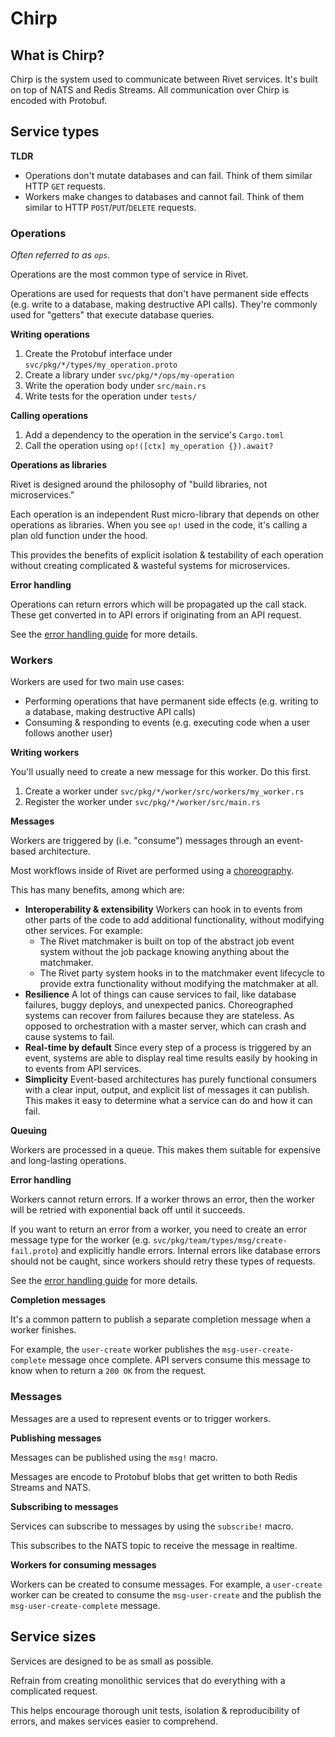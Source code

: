 # Chirp

## What is Chirp?

Chirp is the system used to communicate between Rivet services. It's built on top of NATS and Redis Streams. All communication over Chirp is encoded with Protobuf.

## Service types

**TLDR**

- Operations don't mutate databases and can fail. Think of them similar HTTP `GET` requests.
- Workers make changes to databases and cannot fail. Think of them similar to HTTP `POST`/`PUT`/`DELETE` requests.

### Operations

_Often referred to as `ops`._

Operations are the most common type of service in Rivet.

Operations are used for requests that don't have permanent side effects (e.g. write to a database, making destructive API calls). They're commonly used for "getters" that execute database queries.

**Writing operations**

1. Create the Protobuf interface under `svc/pkg/*/types/my_operation.proto`
2. Create a library under `svc/pkg/*/ops/my-operation`
3. Write the operation body under `src/main.rs`
4. Write tests for the operation under `tests/`

**Calling operations**

1. Add a dependency to the operation in the service's `Cargo.toml`
2. Call the operation using `op!([ctx] my_operation {}).await?`

**Operations as libraries**

Rivet is designed around the philosophy of "build libraries, not microservices."

Each operation is an independent Rust micro-library that depends on other operations as libraries. When you see `op!` used in the code, it's calling a plan old function under the hood.

This provides the benefits of explicit isolation & testability of each operation without creating complicated & wasteful systems for microservices.

**Error handling**

Operations can return errors which will be propagated up the call stack. These get converted in to API errors if originating from an API request.

See the [error handling guide](/docs/chirp/ERROR_HANDLING.md) for more details.

### Workers

Workers are used for two main use cases:

- Performing operations that have permanent side effects (e.g. writing to a database, making destructive API calls)
- Consuming & responding to events (e.g. executing code when a user follows another user)

**Writing workers**

You'll usually need to create a new message for this worker. Do this first.

1. Create a worker under `svc/pkg/*/worker/src/workers/my_worker.rs`
2. Register the worker under `svc/pkg/*/worker/src/main.rs`

**Messages**

Workers are triggered by (i.e. "consume") messages through an event-based architecture.

Most workflows inside of Rivet are performed using a [choreography](https://solace.com/blog/microservices-choreography-vs-orchestration/).

This has many benefits, among which are:

- **Interoperability & extensibility** Workers can hook in to events from other parts of the code to add additional functionality, without modifying other services. For example:
    - The Rivet matchmaker is built on top of the abstract job event system without the job package knowing anything about the matchmaker.
    - The Rivet party system hooks in to the matchmaker event lifecycle to provide extra functionality without modifying the matchmaker at all.
- **Resilience** A lot of things can cause services to fail, like database failures, buggy deploys, and unexpected panics. Choreographed systems can recover from failures because they are stateless. As opposed to orchestration with a master server, which can crash and cause systems to fail.
- **Real-time by default** Since every step of a process is triggered by an event, systems are able to display real time results easily by hooking in to events from API services.
- **Simplicity** Event-based architectures has purely functional consumers with a clear input, output, and explicit list of messages it can publish. This makes it easy to determine what a service can do and how it can fail.

**Queuing**

Workers are processed in a queue. This makes them suitable for expensive and long-lasting operations.

**Error handling**

Workers cannot return errors. If a worker throws an error, then the worker will be retried with exponential back off until it succeeds. 

If you want to return an error from a worker, you need to create an error message type for the worker (e.g. `svc/pkg/team/types/msg/create-fail.proto`) and explicitly handle errors. Internal errors like database errors should not be caught, since workers should retry these types of requests.

See the [error handling guide](/docs/chirp/ERROR_HANDLING.md) for more details.

**Completion messages**

It's a common pattern to publish a separate completion message when a worker finishes.

For example, the `user-create` worker publishes the `msg-user-create-complete` message once complete. API servers consume this message to know when to return a `200 OK` from the request.

### Messages

Messages are a used to represent events or to trigger workers.

**Publishing messages**

Messages can be published using the `msg!` macro.

Messages are encode to Protobuf blobs that get written to both Redis Streams and NATS.

**Subscribing to messages**

Services can subscribe to messages by using the `subscribe!` macro.

This subscribes to the NATS topic to receive the message in realtime.

**Workers for consuming messages**

Workers can be created to consume messages. For example, a `user-create` worker can be created to consume the `msg-user-create` and the publish the `msg-user-create-complete` message.

## Service sizes

Services are designed to be as small as possible.

Refrain from creating monolithic services that do everything with a complicated request.

This helps encourage thorough unit tests, isolation & reproducibility of errors, and makes services easier to comprehend.

